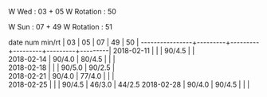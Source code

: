 W Wed      : 03 + 05
W Rotation : 50

W Sun      : 07 + 49
W Rotation :      51

date num min/rt |    03   |    05   |    07   |    49   |    50   |
----------------+---------+---------+---------+---------+---------|
2018-02-11      |         |         |  90/4.5 |         |        
2018-02-14      |  90/4.0 |  80/4.5 |         |         |        
2018-02-18      |         |         |  90/5.0 |  90/2.5 |        
2018-02-21      |  90/4.0 |  77/4.0 |         |         |        
2018-02-25      |         |         |  90/4.5 |  46/3.0 |  44/2.5
2018-02-28      |  90/4.0 |  90/4.5 |         |         |        

